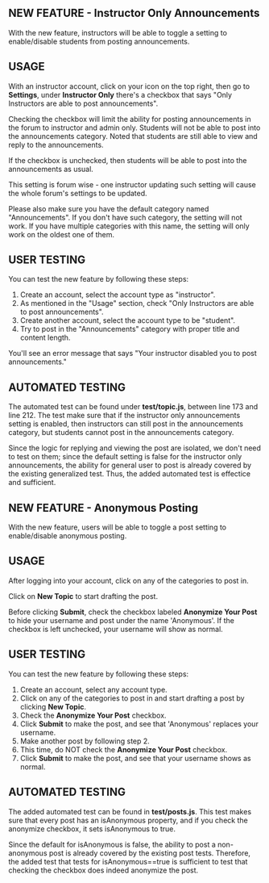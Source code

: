 ## NEW FEATURE - Instructor Only Announcements
With the new feature, instructors will be able to toggle a setting to enable/disable students from posting announcements.

## USAGE
With an instructor account, click on your icon on the top right, then go to **Settings**, under **Instructor Only** there's a checkbox that says "Only Instructors are able to post announcements".

Checking the checkbox will limit the ability for posting announcements in the forum to instructor and admin only. Students will not be able to post into the announcements category. Noted that students are still able to view and reply to the announcements.

If the checkbox is unchecked, then students will be able to post into the announcements as usual.

This setting is forum wise - one instructor updating such setting will cause the whole forum's settings to be updated.

Please also make sure you have the default category named "Announcements". If you don't have such category, the setting will not work. If you have multiple categories with this name, the setting will only work on the oldest one of them.


## USER TESTING
You can test the new feature by following these steps:
1. Create an account, select the account type as "instructor".
2. As mentioned in the "Usage" section, check "Only Instructors are able to post announcements".
3. Create another account, select the account type to be "student".
4. Try to post in the "Announcements" category with proper title and content length.

You'll see an error message that says "Your instructor disabled you to post announcements."

## AUTOMATED TESTING

The automated test can be found under **test/topic.js**, between line 173 and line 212. The test make sure that if the instructor only announcements setting is enabled, then instructors can still post in the announcements category, but students cannot post in the announcements category. 

Since the logic for replying and viewing the post are isolated, we don't need to test on them; since the default setting is false for the instructor only announcements, the ability for general user to post is already covered by the existing generalized test. Thus, the added automated test is effectice and sufficient.

## NEW FEATURE - Anonymous Posting
With the new feature, users will be able to toggle a post setting to enable/disable anonymous posting.

## USAGE
After logging into your account, click on any of the categories to post in.

Click on **New Topic** to start drafting the post.

Before clicking **Submit**, check the checkbox labeled **Anonymize Your Post** to hide your username and post under the name 'Anonymous'. If the checkbox is left unchecked, your username will show as normal.

## USER TESTING
You can test the new feature by following these steps:
1. Create an account, select any account type.
2. Click on any of the categories to post in and start drafting a post by clicking **New Topic**.
3. Check the **Anonymize Your Post** checkbox.
4. Click **Submit** to make the post, and see that 'Anonymous' replaces your username.
5. Make another post by following step 2.
6. This time, do NOT check the **Anonymize Your Post** checkbox.
7. Click **Submit** to make the post, and see that your username shows as normal.

## AUTOMATED TESTING

The added automated test can be found in **test/posts.js**. This test makes sure that every post has an isAnonymous property, and if you check the anonymize checkbox, it sets isAnonymous to true. 

Since the default for isAnonymous is false, the ability to post a non-anonymous post is already covered by the existing post tests. Therefore, the added test that tests for isAnonymous==true is sufficient to test that checking the checkbox does indeed anonymize the post.
